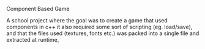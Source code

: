 Component Based Game 

A school project where the goal was to create a game that used components in c++ it also required some sort of scripting (eg. load/save), and that the files used (textures, fonts etc.) was packed into a single file and extracted at runtime,